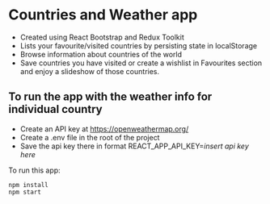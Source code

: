 # Countries and Weather app

- Created using React Bootstrap and Redux Toolkit 
- Lists your favourite/visited countries by persisting state in localStorage
- Browse information about countries of the world
- Save countries you have visited or create a wishlist in Favourites section and enjoy a slideshow of those countries.

## To run the app with the weather info for individual country 

- Create an API key at https://openweathermap.org/
- Create a .env file in the root of the project
-  Save the api key there in format REACT_APP_API_KEY=*insert api key here*

To run this app:

``` shell
npm install
npm start
```

